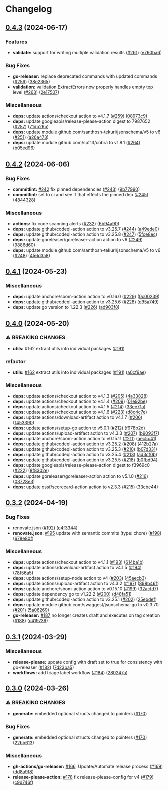 # Changelog

## [0.4.3](https://github.com/defenseunicorns/go-oscal/compare/v0.4.2...v0.4.3) (2024-06-17)


### Features

* **validate:** support for writing multiple validation results ([#261](https://github.com/defenseunicorns/go-oscal/issues/261)) ([e760ba6](https://github.com/defenseunicorns/go-oscal/commit/e760ba6baec1dff6a3645ed33126859a8c90f867))


### Bug Fixes

* **go-releaser:** replace deprecated commands with updated commands ([#256](https://github.com/defenseunicorns/go-oscal/issues/256)) ([38e2365](https://github.com/defenseunicorns/go-oscal/commit/38e23654659e87f8d5afae4023aaa57d23ab80cf))
* **validation:** validation.ExtractErrors now properly handles empty top level ([#263](https://github.com/defenseunicorns/go-oscal/issues/263)) ([2e17507](https://github.com/defenseunicorns/go-oscal/commit/2e17507d1e8b57e8faf2a0093cce7492579bfd95))


### Miscellaneous

* **deps:** update actions/checkout action to v4.1.7 ([#259](https://github.com/defenseunicorns/go-oscal/issues/259)) ([08973c9](https://github.com/defenseunicorns/go-oscal/commit/08973c964152b0818c32554f741ed5ebde5faf92))
* **deps:** update googleapis/release-please-action digest to 7987652 ([#257](https://github.com/defenseunicorns/go-oscal/issues/257)) ([71db26b](https://github.com/defenseunicorns/go-oscal/commit/71db26b5b56be2c6e8609a4584728359d1276135))
* **deps:** update module github.com/santhosh-tekuri/jsonschema/v5 to v6 ([#251](https://github.com/defenseunicorns/go-oscal/issues/251)) ([a26a473](https://github.com/defenseunicorns/go-oscal/commit/a26a473b438b5bcfeceef3d4c39fe0bee2b853a0))
* **deps:** update module github.com/spf13/cobra to v1.8.1 ([#264](https://github.com/defenseunicorns/go-oscal/issues/264)) ([b05ed96](https://github.com/defenseunicorns/go-oscal/commit/b05ed96813fe321dc264e56f3155c9cdf373899f))

## [0.4.2](https://github.com/defenseunicorns/go-oscal/compare/v0.4.1...v0.4.2) (2024-06-06)


### Bug Fixes

* **commitlint:** [#242](https://github.com/defenseunicorns/go-oscal/issues/242) fix pinned dependencies ([#243](https://github.com/defenseunicorns/go-oscal/issues/243)) ([9b77990](https://github.com/defenseunicorns/go-oscal/commit/9b779909d87cdc507d367961a28f4f38c143a1e7))
* **commitlint:** set to ci and see if that effects the pinned dep ([#245](https://github.com/defenseunicorns/go-oscal/issues/245)) ([4844328](https://github.com/defenseunicorns/go-oscal/commit/4844328a3241bc0c463122b54c01b857e700c6ca))


### Miscellaneous

* **actions:** fix code scanning alerts ([#232](https://github.com/defenseunicorns/go-oscal/issues/232)) ([6b94a90](https://github.com/defenseunicorns/go-oscal/commit/6b94a9098f062b51a74477501f4ba5f4e430b164))
* **deps:** update github/codeql-action action to v3.25.7 ([#244](https://github.com/defenseunicorns/go-oscal/issues/244)) ([a49ede0](https://github.com/defenseunicorns/go-oscal/commit/a49ede08aaac118c4060cb5ea2323748cb94540d))
* **deps:** update github/codeql-action action to v3.25.8 ([#247](https://github.com/defenseunicorns/go-oscal/issues/247)) ([5fce8ec](https://github.com/defenseunicorns/go-oscal/commit/5fce8ec71aaaee59a4f46261ba7dfd14743882d8))
* **deps:** update goreleaser/goreleaser-action action to v6 ([#249](https://github.com/defenseunicorns/go-oscal/issues/249)) ([9886d60](https://github.com/defenseunicorns/go-oscal/commit/9886d6024d88bae2f5968f8ac978a006b46a1513))
* **deps:** update module github.com/santhosh-tekuri/jsonschema/v5 to v6 ([#248](https://github.com/defenseunicorns/go-oscal/issues/248)) ([456d3a8](https://github.com/defenseunicorns/go-oscal/commit/456d3a870b587a1c59ffdb0d578e154de23a00ed))

## [0.4.1](https://github.com/defenseunicorns/go-oscal/compare/v0.4.0...v0.4.1) (2024-05-23)


### Miscellaneous

* **deps:** update anchore/sbom-action action to v0.16.0 ([#229](https://github.com/defenseunicorns/go-oscal/issues/229)) ([0c00239](https://github.com/defenseunicorns/go-oscal/commit/0c002395f54fbf7a01f96de197e6006b86ce3152))
* **deps:** update github/codeql-action action to v3.25.6 ([#228](https://github.com/defenseunicorns/go-oscal/issues/228)) ([d95a749](https://github.com/defenseunicorns/go-oscal/commit/d95a749a904a565a28243dc5183938d40424d6fe))
* **deps:** update go version to 1.22.3 ([#226](https://github.com/defenseunicorns/go-oscal/issues/226)) ([ad903f8](https://github.com/defenseunicorns/go-oscal/commit/ad903f8a726be8d253ba321cea26b33992a3f29c))

## [0.4.0](https://github.com/defenseunicorns/go-oscal/compare/v0.3.2...v0.4.0) (2024-05-20)


### ⚠ BREAKING CHANGES

* **utils:** #162 extract utils into individual packages ([#191](https://github.com/defenseunicorns/go-oscal/issues/191))

### refactor

* **utils:** [#162](https://github.com/defenseunicorns/go-oscal/issues/162) extract utils into individual packages ([#191](https://github.com/defenseunicorns/go-oscal/issues/191)) ([a0cf9ae](https://github.com/defenseunicorns/go-oscal/commit/a0cf9ae9e3e4c303279a3fdfe78063e50fa5f154))


### Miscellaneous

* **deps:** update actions/checkout action to v4.1.3 ([#205](https://github.com/defenseunicorns/go-oscal/issues/205)) ([4a33828](https://github.com/defenseunicorns/go-oscal/commit/4a33828eec01d8032a9cb914e4ff04826f8bcfd2))
* **deps:** update actions/checkout action to v4.1.4 ([#209](https://github.com/defenseunicorns/go-oscal/issues/209)) ([01e92be](https://github.com/defenseunicorns/go-oscal/commit/01e92bee27828248a7ded3cbcb1f68efe69441a0))
* **deps:** update actions/checkout action to v4.1.5 ([#214](https://github.com/defenseunicorns/go-oscal/issues/214)) ([33ee71a](https://github.com/defenseunicorns/go-oscal/commit/33ee71a7bb3a41b57089443f4cd61b199387b2a1))
* **deps:** update actions/checkout action to v4.1.6 ([#223](https://github.com/defenseunicorns/go-oscal/issues/223)) ([d8c4c7e](https://github.com/defenseunicorns/go-oscal/commit/d8c4c7e7e14110d75e77649ad55c93d56266915b))
* **deps:** update actions/download-artifact action to v4.1.7 ([#206](https://github.com/defenseunicorns/go-oscal/issues/206)) ([1453390](https://github.com/defenseunicorns/go-oscal/commit/1453390d673da0ac3a4635a5626ec8b8d6983293))
* **deps:** update actions/setup-go action to v5.0.1 ([#212](https://github.com/defenseunicorns/go-oscal/issues/212)) ([f978b2d](https://github.com/defenseunicorns/go-oscal/commit/f978b2d5cc83a4505aa5291d492ea73039e548bf))
* **deps:** update actions/upload-artifact action to v4.3.3 ([#207](https://github.com/defenseunicorns/go-oscal/issues/207)) ([b9093f7](https://github.com/defenseunicorns/go-oscal/commit/b9093f78477b196bd29e1d4621f0a7180fa7a9a7))
* **deps:** update anchore/sbom-action action to v0.15.11 ([#211](https://github.com/defenseunicorns/go-oscal/issues/211)) ([aec5c41](https://github.com/defenseunicorns/go-oscal/commit/aec5c41def73b31a923968d72ffad035f406a811))
* **deps:** update github/codeql-action action to v3.25.2 ([#208](https://github.com/defenseunicorns/go-oscal/issues/208)) ([412b27a](https://github.com/defenseunicorns/go-oscal/commit/412b27ac842d05c25b888e4767ffb7d9466946e3))
* **deps:** update github/codeql-action action to v3.25.3 ([#210](https://github.com/defenseunicorns/go-oscal/issues/210)) ([b07d331](https://github.com/defenseunicorns/go-oscal/commit/b07d331e1744fa66dc17b1a7d0ed6b1475c58947))
* **deps:** update github/codeql-action action to v3.25.4 ([#213](https://github.com/defenseunicorns/go-oscal/issues/213)) ([ad3cf0b](https://github.com/defenseunicorns/go-oscal/commit/ad3cf0b9f62b188ff1aef927e75935a49f54b4a3))
* **deps:** update github/codeql-action action to v3.25.5 ([#218](https://github.com/defenseunicorns/go-oscal/issues/218)) ([b0fbd94](https://github.com/defenseunicorns/go-oscal/commit/b0fbd94452a75de2ac3300f039fa41613145b3e6))
* **deps:** update googleapis/release-please-action digest to f3969c0 ([#222](https://github.com/defenseunicorns/go-oscal/issues/222)) ([8f8302e](https://github.com/defenseunicorns/go-oscal/commit/8f8302eab0710d7a6d6e6174bfcbd49f5dfb1c1b))
* **deps:** update goreleaser/goreleaser-action action to v5.1.0 ([#216](https://github.com/defenseunicorns/go-oscal/issues/216)) ([03728e3](https://github.com/defenseunicorns/go-oscal/commit/03728e3e1625e4220c6e6b84e8b8ea398309090b))
* **deps:** update ossf/scorecard-action action to v2.3.3 ([#215](https://github.com/defenseunicorns/go-oscal/issues/215)) ([33cbc44](https://github.com/defenseunicorns/go-oscal/commit/33cbc4452be5a73cc64e340b5b680add5aa75b99))

## [0.3.2](https://github.com/defenseunicorns/go-oscal/compare/v0.3.1...v0.3.2) (2024-04-19)


### Bug Fixes

* renovate.json ([#192](https://github.com/defenseunicorns/go-oscal/issues/192)) ([c4f3344](https://github.com/defenseunicorns/go-oscal/commit/c4f334474e0cb8e45df6f06b69e577127cd97e39))
* **renovate.json:** [#195](https://github.com/defenseunicorns/go-oscal/issues/195) update with semantic commits (type: chore) ([#198](https://github.com/defenseunicorns/go-oscal/issues/198)) ([678e80f](https://github.com/defenseunicorns/go-oscal/commit/678e80fa142dc12535471e7cdd705bd1af3270bc))


### Miscellaneous

* **deps:** update actions/checkout action to v4.1.1 ([#193](https://github.com/defenseunicorns/go-oscal/issues/193)) ([614ba1b](https://github.com/defenseunicorns/go-oscal/commit/614ba1b5cbbadf3fa17d052dd1a72c7aa35f52fb))
* **deps:** update actions/download-artifact action to v4.1.5 ([#194](https://github.com/defenseunicorns/go-oscal/issues/194)) ([78f56a5](https://github.com/defenseunicorns/go-oscal/commit/78f56a536c5ce4d862af0d3e231e2a5e19acff32))
* **deps:** update actions/setup-node action to v4 ([#203](https://github.com/defenseunicorns/go-oscal/issues/203)) ([45aecb3](https://github.com/defenseunicorns/go-oscal/commit/45aecb3bfcb6de79e105b429f0b3be548909b55e))
* **deps:** update actions/upload-artifact action to v4.3.2 ([#197](https://github.com/defenseunicorns/go-oscal/issues/197)) ([898b46f](https://github.com/defenseunicorns/go-oscal/commit/898b46f4a5d3ad895bdc6a43496e23633d098c58))
* **deps:** update anchore/sbom-action action to v0.15.10 ([#199](https://github.com/defenseunicorns/go-oscal/issues/199)) ([32acfd7](https://github.com/defenseunicorns/go-oscal/commit/32acfd767a2f9d7217d1819d11526f3d7e54d012))
* **deps:** update dependency go to v1.22.2 ([#200](https://github.com/defenseunicorns/go-oscal/issues/200)) ([d48fa51](https://github.com/defenseunicorns/go-oscal/commit/d48fa51714946ce870f672dc7a9327863bacfec3))
* **deps:** update github/codeql-action action to v3.25.1 ([#202](https://github.com/defenseunicorns/go-oscal/issues/202)) ([25ebdef](https://github.com/defenseunicorns/go-oscal/commit/25ebdef38e875a88fd6b81a6c6e4a18471ed30e8))
* **deps:** update module github.com/swaggest/jsonschema-go to v0.3.70 ([#201](https://github.com/defenseunicorns/go-oscal/issues/201)) ([5a06269](https://github.com/defenseunicorns/go-oscal/commit/5a06269b2eb2b61b83d00b20c355d6a5a39800de))
* **go-releaser:** [#187](https://github.com/defenseunicorns/go-oscal/issues/187) no longer creates draft and executes on tag creation ([#188](https://github.com/defenseunicorns/go-oscal/issues/188)) ([c419739](https://github.com/defenseunicorns/go-oscal/commit/c419739d9bc355c5848ed2cce905deef1ee7061f))

## [0.3.1](https://github.com/defenseunicorns/go-oscal/compare/v0.3.0...v0.3.1) (2024-03-29)


### Miscellaneous

* **release-please:** update config with draft set to true for consistency with go-releaser ([#182](https://github.com/defenseunicorns/go-oscal/issues/182)) ([7d23ba5](https://github.com/defenseunicorns/go-oscal/commit/7d23ba558b05458b6d143b91542336255192a7cc))
* **workflows:** add triage label workflow ([#184](https://github.com/defenseunicorns/go-oscal/issues/184)) ([280247a](https://github.com/defenseunicorns/go-oscal/commit/280247ac32c0c66abfe41219257af751df6f6009))

## [0.3.0](https://github.com/defenseunicorns/go-oscal/compare/v0.2.5...v0.3.0) (2024-03-26)


### ⚠ BREAKING CHANGES

* **generate:** embedded optional structs changed to pointers ([#170](https://github.com/defenseunicorns/go-oscal/issues/170))

### Bug Fixes

* **generate:** embedded optional structs changed to pointers ([#170](https://github.com/defenseunicorns/go-oscal/issues/170)) ([22bb613](https://github.com/defenseunicorns/go-oscal/commit/22bb6137a43c5dac08576e1648c04b52bf26d6d0))


### Miscellaneous

* **gh-actions/go-releaser:** [#166](https://github.com/defenseunicorns/go-oscal/issues/166). Update/Automate release process ([#169](https://github.com/defenseunicorns/go-oscal/issues/169)) ([dd8a9f8](https://github.com/defenseunicorns/go-oscal/commit/dd8a9f89b8349dd273c92c27816b2672c265a74e))
* **release-please-action:** [#178](https://github.com/defenseunicorns/go-oscal/issues/178) fix release-please-config for v4 ([#179](https://github.com/defenseunicorns/go-oscal/issues/179)) ([c9d746f](https://github.com/defenseunicorns/go-oscal/commit/c9d746f3d7508058c461bd528d4052e517d32a6a))
